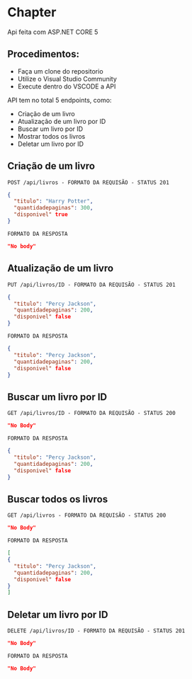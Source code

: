 # Chapter
Api feita com ASP.NET CORE 5

## Procedimentos:
- Faça um clone do repositorio
- Utilize o Visual Studio Community 
- Execute dentro do VSCODE a API


API tem no total 5 endpoints, como:
- Criação de um livro
- Atualização de um livro por ID
- Buscar um livro por ID
- Mostrar todos os livros 
- Deletar um livro por ID

## Criação de um livro

`POST /api/livros - FORMATO DA REQUISÃO - STATUS 201`

```json
{
  "titulo": "Harry Potter",
  "quantidadepaginas": 300,
  "disponivel" true
}
```

`FORMATO DA RESPOSTA`

```json
"No body"
```
## Atualização de um livro

`PUT /api/livros/ID - FORMATO DA REQUISÃO - STATUS 201`

```json
{
  "titulo": "Percy Jackson",
  "quantidadepaginas": 200,
  "disponivel" false
}
```

`FORMATO DA RESPOSTA`

```json
{
  "titulo": "Percy Jackson",
  "quantidadepaginas": 200,
  "disponivel" false
}
```

## Buscar um livro por ID

`GET /api/livros/ID - FORMATO DA REQUISÃO - STATUS 200`

```json
"No Body"
```

`FORMATO DA RESPOSTA`

```json
{
  "titulo": "Percy Jackson",
  "quantidadepaginas": 200,
  "disponivel" false
}
```

## Buscar todos os livros

`GET /api/livros - FORMATO DA REQUISÃO - STATUS 200`

```json
"No Body"
```

`FORMATO DA RESPOSTA`

```json
[
{
  "titulo": "Percy Jackson",
  "quantidadepaginas": 200,
  "disponivel" false
}
]
```

## Deletar um livro por ID

`DELETE /api/livros/ID - FORMATO DA REQUISÃO - STATUS 201`

```json
"No Body"
```

`FORMATO DA RESPOSTA`

```json
"No Body"
```
